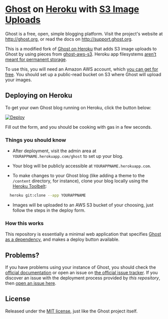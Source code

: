 # [Ghost](https://github.com/TryGhost/Ghost) on [Heroku](http://heroku.com) with [S3 Image Uploads](http://aws.amazon.com/s3/)

Ghost is a free, open, simple blogging platform. Visit the project's website at <http://ghost.org>, or read the docs on <http://support.ghost.org>.

This is a modified fork of [Ghost on Heroku](https://github.com/cobyism/ghost-on-heroku) that adds S3 image uploads to Ghost by using pieces from [ghost-aws-s3](https://github.com/kimar/ghost-aws-s3).  Heroku app filesystems [aren’t meant for permanent storage](https://devcenter.heroku.com/articles/dynos#ephemeral-filesystem). 

To use this, you will need an Amazon AWS account, which [you can get for free](http://aws.amazon.com).  You should set up a public-read bucket on S3 where Ghost will upload your images.

## Deploying on Heroku

To get your own Ghost blog running on Heroku, click the button below:

[![Deploy](https://www.herokucdn.com/deploy/button.svg)](https://heroku.com/deploy?template=https://github.com/ryanvanderpol/ghost-on-heroku)

Fill out the form, and you should be cooking with gas in a few seconds.

### Things you should know

- After deployment, visit the admin area at `YOURAPPNAME.herokuapp.com/ghost` to set up your blog.

- Your blog will be publicly accessible at `YOURAPPNAME.herokuapp.com`.

- To make changes to your Ghost blog (like adding a theme to the `/content` directory, for instance), clone your blog locally using the [Heroku Toolbelt](https://toolbelt.heroku.com/):


```sh
  heroku git:clone --app YOURAPPNAME
```

- Images will be uploaded to an AWS S3 bucket of your choosing, just follow the steps in the deploy form.

### How this works

This repository is essentially a minimal web application that specifies [Ghost as a dependency](https://github.com/TryGhost/Ghost/wiki/Using-Ghost-as-an-NPM-module), and makes a deploy button available.

## Problems?

If you have problems using your instance of Ghost, you should check the [official documentation](http://support.ghost.org/) or open an issue on [the official issue tracker](https://github.com/TryGhost/Ghost/issues). If you discover an issue with the deployment process provided by *this repository*, then [open an issue here](https://github.com/ryanvanderpol/ghost-on-heroku).

## License

Released under the [MIT license](./LICENSE), just like the Ghost project itself.
